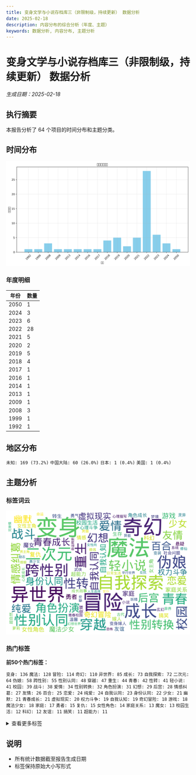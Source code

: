 ```yaml
---
title: 变身文学与小说存档库三（非限制级，持续更新） 数据分析
date: 2025-02-18
description: 内容分布的综合分析（年度、主题）
keywords: 数据分析, 内容分布, 主题分析
---
```


# 变身文学与小说存档库三（非限制级，持续更新） 数据分析
*生成日期：2025-02-18*

## 执行摘要
本报告分析了 64 个项目的时间分布和主题分类。

## 时间分布

![年度分布](变身文学与小说存档库三（非限制级，持续更新）_analysis_year_distribution.png)

### 年度明细

| 年份 | 数量 |
|------|-------|
| 2050 | 1 |
| 2024 | 3 |
| 2023 | 6 |
| 2022 | 28 |
| 2021 | 5 |
| 2020 | 2 |
| 2019 | 5 |
| 2018 | 4 |
| 2017 | 1 |
| 2016 | 1 |
| 2014 | 1 |
| 2013 | 1 |
| 2009 | 1 |
| 2008 | 3 |
| 1999 | 1 |
| 1992 | 1 |

## 地区分布

  `未知: 169 (73.2%)`  `中国大陆: 60 (26.0%)`  `日本: 1 (0.4%)`  `美国: 1 (0.4%)`

## 主题分析

### 标签词云
![标签词云](变身文学与小说存档库三（非限制级，持续更新）_analysis_wordcloud.png)

### 热门标签

**前50个热门标签：**

  `变身: 136`  `魔法: 128`  `冒险: 114`  `奇幻: 110`  `异世界: 85`  `成长: 73`  `自我探索: 72`  `二次元: 64`  `伪娘: 58`  `跨性别: 55`  `性别认同: 48`  `穿越: 47`  `重生: 44`  `青春: 42`  `性转: 41`  `轻小说: 41`  `校园: 39`  `战斗: 38`  `爱情: 34`  `性别转换: 32`  `角色扮演: 31`  `幻想: 29`  `后宫: 28`  `情感纠葛: 27`  `友情: 26`  `百合: 25`  `恋爱: 24`  `纯爱: 24`  `自我认同: 23`  `身份认同: 22`  `少女: 21`  `幽默: 21`  `青春成长: 21`  `虚拟现实: 20`  `权力斗争: 19`  `自我认知: 19`  `奇幻冒险: 18`  `游戏: 18`  `魔法少女: 18`  `家庭: 17`  `勇者: 15`  `复仇: 15`  `女性角色: 14`  `家庭关系: 13`  `魔女: 13`  `校园生活: 12`  `科幻: 12`  `友谊: 11`  `搞笑: 11`  `超能力: 11`

<details>
<summary>查看更多标签</summary>

 `女主角: 10` `女性主角: 10` `嫁人: 10` `情感: 10` `生存: 10` `角色成长: 10` `转生: 10` `心理斗争: 9` `悬疑: 9` `勇气: 8` `变嫁: 8` `变身嫁人: 8` `温馨: 8` `社会问题: 8` `变装: 7` `古代: 7` `小说: 7` `成长故事: 7` `梦境: 7` `武侠: 7` `灵异: 7` `玄幻: 7` `萝莉: 7` `超自然: 7` `修仙: 6` `修炼: 6` `命运: 6` `妖精: 6` `异界: 6` `异能: 6` `心理成长: 6` `心理描写: 6` `日常生活: 6` `男娘: 6` `系统: 6` `美少女: 6` `都市: 6` `青春校园: 6` `人生选择: 5` `兄妹情: 5` `励志: 5` `反抗: 5` `命运转折: 5` `女仆: 5` `女性向: 5` `婚姻: 5` `平行世界: 5` `幻想世界: 5` `恐怖: 5` `男主角: 5` `舰娘: 5` `魅魔: 5` `魔族: 5` `个人成长: 4` `亲情: 4` `公主: 4` `变身小说: 4` `吸血鬼: 4` `复杂人际关系: 4` `孤儿: 4` `心理冲突: 4` `性别转变: 4` `情感冲突: 4` `情感探索: 4` `探索: 4` `日常: 4` `末世: 4` `母女关系: 4` `求生: 4` `治愈: 4` `神秘: 4` `科技幻想: 4` `精灵: 4` `身份危机: 4` `都市奇幻: 4` `魔法师: 4` `魔王: 4` `乡村生活: 3` `二次元文化: 3` `人际关系: 3` `仙侠: 3` `兄弟情: 3` `初恋: 3` `历史: 3` `反转人生: 3` `古风: 3` `奇幻世界: 3` `奇幻小说: 3` `女主: 3` `女儿: 3` `女孩: 3` `女性成长: 3` `女装: 3` `妖怪: 3` `姐妹情: 3` `孤独: 3` `少年成长: 3` `忠诚: 3` `悲剧: 3` `权谋: 3` `江湖: 3` `火影忍者: 3` `甜宠: 3` `病态: 3` `职场: 3` `血腥: 3` `角色互动: 3` `角色发展: 3` `言情: 3` `身份探索: 3` `身体交换: 3` `黑暗: 3` `黑暗奇幻: 3` `黑暗幻想: 3` `SM: 2` `丧尸: 2` `人工智能: 2` `人物关系: 2` `伙伴关系: 2` `关系发展: 2` `养成: 2` `剑与魔法: 2` `力量觉醒: 2` `双子姐妹: 2` `反击: 2` `反派角色: 2` `变性: 2` `变百: 2` `叛逆: 2` `史莱姆: 2` `同性恋: 2` `复生: 2` `多元宇宙: 2` `天使: 2` `天才: 2` `天才千金: 2` `失忆: 2` `奇幻生物: 2` `女主成长: 2` `女儿身: 2` `女孩成长: 2` `女性力量: 2` `女性身份: 2` `女神: 2` `女英雄: 2` `奴隶制: 2` `奴隶制度: 2` `妖女: 2` `姐妹: 2` `姐姐: 2` `宠物: 2` `家族关系: 2` `少女冒险: 2` `少女心: 2` `少年: 2` `少年少女: 2` `巫女: 2` `废墟: 2` `强盗: 2` `心理战: 2` `心理探索: 2` `忍者: 2` `性别探索: 2` `性别角色: 2` `性转小说: 2` `悲伤: 2` `情感成长: 2` `感情纠葛: 2` `战争: 2` `战舰: 2` `探索自我: 2` `政治斗争: 2` `救赎: 2` `斗争: 2` `时空穿越: 2` `时间旅行: 2` `暗恋: 2` `校园恋爱: 2` `校园暴力: 2` `校园爱情: 2` `梦想: 2` `次元: 2` `毒药: 2` `治愈系: 2` `流氓: 2` `深渊: 2` `温情: 2` `灵魂: 2` `灵魂互换: 2` `灵魂交换: 2` `灵魂转世: 2` `灵魂转移: 2` `热血: 2` `爱恨情仇: 2` `牺牲: 2` `猫娘: 2` `王女: 2` `现代: 2` `现代生活: 2` `现代都市: 2` `甜蜜爱情: 2` `生存游戏: 2` `电竞: 2` `男主: 2` `社会压力: 2` `神器: 2` `神秘少女: 2` `科技: 2` `系统流: 2` `职业技能: 2` `背叛: 2` `能力觉醒: 2` `自我救赎: 2` `英雄: 2` `萌系: 2` `虐待: 2` `虐恋: 2` `西幻: 2` `角色变身: 2` `贫困: 2` `贵族: 2` `轮回: 2` `逃亡: 2` `逆袭: 2` `逆转: 2` `都市传说: 2` `都市幻想: 2` `阴谋: 2` `陪伴: 2` `霸凌: 2` `青春期: 2` `青梅竹马: 2` `非凡者: 2` `魔兽: 2` `魔道具: 2` `龙娘: 2` `1980年代: 1` `BL: 1` `Cosplay: 1` `R18: 1` `SCP基金会: 1` `cosplay: 1` `”dreamer: 1` `东方幻想乡: 1` `东煌: 1` `两性关系: 1` `丧尸题材: 1` `个体成长: 1` `丫鬟: 1` `中世纪: 1` `主人与精灵: 1` `乙女向: 1` `乡镇生活: 1` `二战: 1` `二次元情节: 1` `互动式叙述: 1` `互相理解: 1` `亡国公主: 1` `交错的命运: 1` `亲子关系: 1` `亲情故事: 1` `人兽情: 1` `人性: 1` `人性和自我探索: 1` `人族: 1` `人格分裂: 1` `人格复生: 1` `人格转变: 1` `人物成长: 1` `人生转变: 1` `仙女: 1` `仙家至宝: 1` `仙界: 1` `代表赛: 1` `任务系统: 1` `传奇: 1` `传统玄幻: 1` `伦敦: 1` `伪装: 1` `佐罗传说: 1` `佣兵: 1` `佣兵团: 1` `使命: 1` `俘虏: 1` `信任: 1` `信任与依赖: 1` `信任危机: 1` `修真: 1` `偷拍事件: 1` `傲娇: 1` `光明正大: 1` `克勃格帝国: 1` `克隆身份: 1` `公会: 1` `公公: 1` `关系冲突: 1` `兽人: 1` `内力: 1` `内心成长: 1` `冒险任务: 1` `冒险故事: 1` `冒险旅程: 1` `冒险游戏: 1` `冒险经历: 1` `冒险者: 1` `冒险者公会: 1` `军事: 1` `军校: 1` `冰雪魔法: 1` `冷酷: 1` `冷酷少年: 1` `创业: 1` `初中: 1` `制服: 1` `剑姬: 1` `剑术: 1` `剥削: 1` `剧情: 1` `剧情反转: 1` `剧情发展: 1` `力量斗争: 1` `动态视力: 1` `动情: 1` `动漫文化: 1` `动漫衍生: 1` `努力与坚持: 1` `努力与奋斗: 1` `努力改变: 1` `勇者与光之关系: 1` `勇者审判: 1` `勇者能力: 1` `北地雪域: 1` `医治: 1` `医院生活: 1` `升级: 1` `半妖: 1` `单亲家庭: 1` `单女主: 1` `单恋: 1` `卡牌: 1` `危机与救援: 1` `危险: 1` `历史冲突: 1` `历史推演: 1` `历史重塑: 1` `双重生活: 1` `双重身份: 1` `双鹰帝国: 1` `反传统: 1` `反向攻略: 1` `反对歧视: 1` `反差人设: 1` `反派: 1` `反派女友: 1` `反英雄: 1` `变化: 1` `变身聊: 1` `变迁: 1` `古代社会: 1` `古代神话: 1` `古墓探险: 1` `古文化: 1` `古风情节: 1` `另类恋爱: 1` `召唤仪式: 1` `召唤师: 1` `可爱: 1` `可爱角色: 1` `同学关系: 1` `同居: 1` `同性恋主题: 1` `同班同学: 1` `后宫斗争: 1` `向日葵: 1` `命运交织: 1` `命运交错: 1` `命运法则: 1` `咖啡厅: 1` `唤醒本能: 1` `商业竞争: 1` `善恶: 1` `善恶交织: 1` `善良: 1` `喜剧: 1` `回忆: 1` `团宠: 1` `团队协作: 1` `团队合作: 1` `困惑: 1` `国王游戏: 1` `国策: 1` `圣丹斯电影节: 1` `圣剑: 1` `圣女: 1` `圣灵公主: 1` `地下室: 1` `城市冒险: 1` `堕落天使: 1` `增殖能力: 1` `复杂人性: 1` `复杂人物关系: 1` `复杂关系: 1` `复活: 1` `夏天歌: 1` `多元性别: 1` `多角恋: 1` `夜晚: 1` `天使型角色: 1` `天女兽: 1` `天才魔法师: 1` `天赋觉醒: 1` `天魔宗: 1` `失去与寻找: 1` `失去与重获: 1` `奇幻文学: 1` `奇幻游戏: 1` `奇幻穿越: 1` `奋斗: 1` `契约: 1` `契约关系: 1` `奧斯卡: 1` `女主强: 1` `女主拯救: 1` `女主重生: 1` `女人角色: 1` `女儿心: 1` `女同性恋: 1` `女天使: 1` `女孩维权: 1` `女帝: 1` `女强: 1` `女性: 1` `女性主义: 1` `女性化: 1` `女性发育: 1` `女性独立: 1` `女性英雄: 1` `女性认同: 1` `女扮男装: 1` `女生: 1` `女生化: 1` `女生系统: 1` `女老师: 1` `女骑士: 1` `女鬼: 1` `奴役: 1` `奴隶: 1` `奴隶契约: 1` `好莱坞: 1` `妖兽: 1` `妖族: 1` `妮可·基德曼: 1` `妹子: 1` `妹控: 1` `姐弟情: 1` `娱乐圈: 1` `婚事: 1` `婚姻关系: 1` `婚姻危机: 1` `婚姻重建: 1` `婚约: 1` `婴儿生活: 1` `存在主义: 1` `孤儿故事: 1` `学习压力: 1` `学习成长: 1` `学园: 1` `学城: 1` `学徒: 1` `学渣逆袭: 1` `学霸: 1` `宗教改革: 1` `宗门: 1` `宝可梦: 1` `实验: 1` `实验室: 1` `宠物妄想: 1` `审判者: 1` `宫廷: 1` `宫廷争斗: 1` `家庭伦理: 1` `家庭暴力: 1` `家族: 1` `家族内斗: 1` `家族恩怨: 1` `家族悲剧: 1` `家族纷争: 1` `家暴: 1` `宿命转变: 1` `宿命转折: 1` `密教: 1` `富豪: 1` `富豪嫁入: 1` `对话: 1` `寻友: 1` `寻宝: 1` `寻找亲人: 1` `小医仙: 1` `少女强势: 1` `少女成长: 1` `少年】]}: 1` `少年冒险: 1` `少年漫画: 1` `尴尬情境: 1` `尸体复生: 1` `屈辱: 1` `山中井野: 1` `崩坏: 1` `工业革命: 1` `巨龙: 1` `巫师: 1` `师弟: 1` `师徒情: 1` `师徒情深: 1` `帝国政治: 1` `帝都: 1` `帮派争斗: 1` `平安时代: 1` `平淡人生: 1` `年代: 1` `幻想乡: 1` `幻想冒险: 1` `幻想剧情: 1` `幻想小说: 1` `幻术: 1` `幻觉: 1` `幼馴染: 1` `幽灵舞蹈: 1` `废萌: 1` `异世界冒险: 1` `异世界探索: 1` `异界探险: 1` `异类变身: 1` `弱者: 1` `弱者逆袭: 1` `强大女性角色: 1` `强者: 1` `归属感: 1` `微观世界: 1` `心灵冲突: 1` `心灵探索: 1` `心灵穿越: 1` `心理健康: 1` `心理咨询: 1` `心理幻想: 1` `心理戏: 1` `心理挣扎: 1` `心理探讨: 1` `心理暗示: 1` `心理社会: 1` `心脏病: 1` `忍者学校: 1` `忠臣: 1` `性别转化: 1` `怨恨: 1` `怪人: 1` `怪盗: 1` `怪诞生物: 1` `恋人: 1` `恋爱故事: 1` `恐惧: 1` `恐惧与勇气: 1` `恶女: 1` `恶魔: 1` `恶魔猎手: 1` `悔恨: 1` `悲怆: 1` `情感互动: 1` `情感关系: 1` `情感剧: 1` `情感危机: 1` `情感发展: 1` `情感教育: 1` `情感重建: 1` `情欲: 1` `情诗: 1` `惊悚: 1` `感人故事: 1` `慢热: 1` `成年人: 1` `成长困境: 1` `成长小说: 1` `战争策略: 1` `战利品: 1` `战友情谊: 1` `战役: 1` `战斗本能: 1` `战斗法则: 1` `战斗系统: 1` `战斗训练: 1` `战术分析: 1` `战略: 1` `战略合作: 1` `打脸: 1` `扭曲: 1` `拍卖师: 1` `招募同伴: 1` `挑战: 1` `挣扎: 1` `挣扎求生: 1` `掌门: 1` `探案: 1` `探险: 1` `推理: 1` `搞笑元素: 1` `收养: 1` `改变命运: 1` `改革: 1` `政治: 1` `故事: 1` `教会: 1` `数码兽: 1` `数码宝贝: 1` `文化冲突: 1` `文学作品: 1` `文艺: 1` `斗智斗勇: 1` `斗智斗狠: 1` `斗气大陆: 1` `新世界: 1` `新月秘境: 1` `新生机遇: 1` `无助与勇气: 1` `无厘头: 1` `无毒无害: 1` `无系统: 1` `日本: 1` `时代变迁: 1` `时空双神: 1` `时空旅行: 1` `时空穿梭: 1` `时间操控: 1` `昆汀·塔伦蒂诺: 1` `暗杀: 1` `暴力事件: 1` `替代身份: 1` `朝堂之上: 1` `未来世界: 1` `未来科技: 1` `末日: 1` `末日废墟: 1` `机智: 1` `机械: 1` `机械少女: 1` `杀人鬼: 1` `权利游戏: 1` `权力与血统: 1` `权力争夺: 1` `极权主义: 1` `林克导演: 1` `校园恋: 1` `校花: 1` `梦幻: 1` `森林: 1` `植物变身: 1` `模拟人生: 1` `次元文明: 1` `次元穿越: 1` `正义与邪恶: 1` `武侠玄幻: 1` `武功修炼: 1` `武器: 1` `武器锻造: 1` `武士: 1` `武林: 1` `武者: 1` `武道: 1` `死亡: 1` `死亡与重生: 1` `死者森林: 1` `残酷: 1` `残酷合同: 1` `母女情: 1` `母子关系: 1` `母爱: 1` `母爱与责任: 1` `毒师: 1` `毒素技能: 1` `毒贩: 1` `毛利兰: 1` `水下: 1` `水下世界: 1` `水晶: 1` `江湖人物: 1` `江湖纷争: 1` `沉浸式体验: 1` `沙漠: 1` `沙雕幽默: 1` `测试: 1` `海贼王: 1` `深冬情景: 1` `深渊魔兽: 1` `渣男: 1` `渣男元素: 1` `温情家庭: 1` `温柔: 1` `温泉: 1` `温馨家庭: 1` `游戏世界: 1` `游戏制作: 1` `游戏开发: 1` `游戏攻略: 1` `游戏爱好者: 1` `游戏竞技: 1` `游戏背景: 1` `演戏: 1` `漩涡中的希望: 1` `漫画: 1` `漫画改编: 1` `潜入: 1` `澜云妖院: 1` `灵力: 1` `灵动武装: 1` `灵天长生造化宝泉: 1` `灵异事件: 1` `灵异现象: 1` `灵异直播间: 1` `灵魂交易: 1` `灵魂武器: 1` `灵魂穿越: 1` `灵魂融合: 1` `灵魂附身: 1` `爱与友情: 1` `爱与牺牲: 1` `爱恋: 1` `爱情告白: 1` `爱情故事: 1` `父女关系: 1` `父权: 1` `爽文: 1` `特殊能力: 1` `特种部队: 1` `特警: 1` `牺牲与希望: 1` `犬夜叉: 1` `狙击手: 1` `狩猎: 1` `独立: 1` `独立游戏: 1` `独立电影: 1` `狼的攻击: 1` `猎奇: 1` `猎杀者: 1` `猫咪魔兽: 1` `猫魔女: 1` `献祭: 1` `王宫生活: 1` `现代奇幻: 1` `现代战争: 1` `现实与梦境: 1` `现实主义: 1` `现实题材: 1` `理想社会: 1` `甜虐交织: 1` `生命的希望: 1` `生存冒险: 1` `生存挑战: 1` `生存斗争: 1` `生存欲望: 1` `生死: 1` `生死决斗: 1` `生死存亡: 1` `生死界限: 1` `生死轮回: 1` `生活习惯: 1` `生活日常: 1` `生活片段: 1` `电子歌姬: 1` `电影制作: 1` `电影发行: 1` `电影节颁奖: 1` `男主女主: 1` `男主成长: 1` `男儿: 1` `男儿身: 1` `男女关系: 1` `男女平等: 1` `男孩: 1` `男孩变女孩: 1` `男孩变女生: 1` `男孩转变: 1` `男性变女性: 1` `男性角色变化: 1` `男装: 1` `番外: 1` `疼痛与治疗: 1` `病娇: 1` `病弱公主: 1` `病态心理: 1` `病房生活: 1` `痛苦: 1` `白雪公主: 1` `皇帝: 1` `真实感受: 1` `矛盾: 1` `短发御姐: 1` `矿井: 1` `研究: 1` `破坏神: 1` `社交: 1` `社会主题: 1` `社会互动: 1` `社会人: 1` `社会关注: 1` `社会变革: 1` `社会底层: 1` `社会构建: 1` `社会现象: 1` `社会认同: 1` `社会适应: 1` `社畜生活: 1` `神圣技能: 1` `神界幻想: 1` `神秘力量: 1` `神秘学: 1` `神秘废墟: 1` `神秘森林: 1` `神秘生物: 1` `神秘组织: 1` `神秘萝莉: 1` `神话: 1` `神话角色: 1` `神选者: 1` `票房对赌: 1` `禁忌爱情: 1` `禁忌知识: 1` `种族创造: 1` `科幻小说: 1` `科技文明: 1` `秘密恋情: 1` `程序员: 1` `空手道大赛: 1` `空间能力: 1` `穿越小说: 1` `穿越文学: 1` `竞争与挑战: 1` `童年: 1` `童话: 1` `第二性征: 1` `篮球: 1` `粉色薄雾: 1` `精灵宝可梦: 1` `精灵族: 1` `精神健康: 1` `精神困惑: 1` `精神复苏: 1` `精神疾病: 1` `系统类小说: 1` `紧身衣女: 1` `红世: 1` `经济困难: 1` `经济学: 1` `绑架: 1` `绝世美女: 1` `绝望与希望: 1` `绝望故事: 1` `维斯共和国: 1` `网络互动: 1` `网络小说: 1` `美少年: 1` `群体冲突: 1` `聊天群: 1` `职业系统: 1` `职场压力: 1` `职场奋斗: 1` `职场学习: 1` `职场斗争: 1` `能力提升: 1` `腐向: 1` `腐女: 1` `自我反省: 1` `自我发现: 1` `自我成长: 1` `致郁文: 1` `艺人生活: 1` `艺术: 1` `艺术电影: 1` `艾灵莎: 1` `英勇: 1` `英日混血: 1` `英雄主义: 1` `草帽海贼团: 1` `草神: 1` `药材: 1` `莉格露·奈特巴格: 1` `萝莉魔王: 1` `虐心: 1` `虚幻世界: 1` `虚拟世界: 1` `虚拟游戏: 1` `虚拟系统: 1` `虚构: 1` `虚构世界: 1` `虚构历史: 1` `虚构故事: 1` `血族: 1` `血玫瑰: 1` `血祭: 1` `血肉之花: 1` `血腥狩猎: 1` `西方奇幻: 1` `规则怪谈: 1` `角色关系: 1` `角色认同: 1` `警匪: 1` `警察: 1` `许愿池: 1` `设定背景: 1` `评审团大奖: 1` `诅咒: 1` `试道大会: 1` `诡异事件: 1` `诺斯人: 1` `财富: 1` `责任: 1` `责任与救赎: 1` `贫困少女: 1` `贫富差距: 1` `贵族教育: 1` `贵族社会: 1` `贵族联姻: 1` `赛亚人: 1` `超凡力量: 1` `超现实: 1` `超级英雄: 1` `超维地图: 1` `超自然事件: 1` `超自然生物: 1` `跨性别角色: 1` `身世秘密: 1` `身份转变: 1` `身心体验: 1` `转变: 1` `转职系统: 1` `轮回世界: 1` `轮回乐园: 1` `追寻希望: 1` `逆境成长: 1` `道教: 1` `邪恶科学家: 1` `邪神: 1` `都市小说: 1` `都市情感: 1` `都市情缘: 1` `都市日常: 1` `都市生活: 1` `酒馆: 1` `重建文明: 1` `野外探索: 1` `钓鱼: 1` `铜币掉落: 1` `银发女性: 1` `错位恋爱: 1` `间谍: 1` `队伍合作: 1` `阳气与阴气: 1` `阴暗牧师: 1` `阴气: 1` `阴阳师: 1` `阴阳草: 1` `阴阳阁: 1` `除妖师: 1` `隐藏门派: 1` `隔阂: 1` `障碍克服: 1` `霍格沃兹: 1` `露出: 1` `青云宗: 1` `青春叛逆: 1` `青春奇幻: 1` `青春奋斗: 1` `青春小说: 1` `青春爱情: 1` `非人: 1` `非攻略对象: 1` `面具: 1` `风见幽香: 1` `飞升: 1` `飞行: 1` `食物探寻: 1` `骑乘: 1` `骑士: 1` `骚扰与霸凌: 1` `骷髅: 1` `高中生: 1` `鬼: 1` `鬼怪: 1` `鬼畜: 1` `鬼魂: 1` `魂系: 1` `魔契: 1` `魔女之夜: 1` `魔导书: 1` `魔幻: 1` `魔法力量: 1` `魔法学院: 1` `魔法实验: 1` `魔法袭击: 1` `魔法课堂: 1` `魔法转变: 1` `魔法革命: 1` `魔物: 1` `魔界: 1` `魔皇: 1` `魔药: 1` `魔镜: 1` `魔鬼海域: 1` `黑卡蒂: 1` `黑暗与光明: 1` `黑暗圣典: 1` `黑暗实验: 1` `黑暗风: 1` `黑暗魔法: 1` `黑莲花: 1` `龙珠: 1` `龙骑士: 1`

</details>

## 说明
- 所有统计数据截至报告生成日期
- 标签保持原始大小写形式